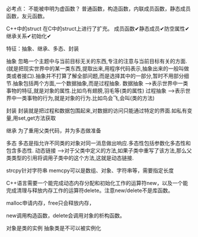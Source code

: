 必考点：
不能被申明为虚函数？
普通函数，构造函数，内联成员函数，静态成员函数，友元函数。

C++中的struct 在C中的struct上进行了扩充。
成员函数✔静态成员✔防空属性✔继承关系✔初始化✔

特征：抽象、继承、多态、封装

抽象
忽略一个主题中与当前目标无关的东西,专注的注意与当前目标有关的方面.(就是把现实世界中的某一类东西,提取出来,用程序代码表示,抽象出来的一般叫做类或者接口).抽象并不打算了解全部问题,而是选择其中的一部分,暂时不用部分细节.抽象包括两个方面,一个数据抽象,而是过程抽象.
数据抽象 -->表示世界中一类事物的特征,就是对象的属性.比如鸟有翅膀,羽毛等(类的属性)
过程抽象 -->表示世界中一类事物的行为,就是对象的行为.比如鸟会飞,会叫(类的方法)

封装
封装就是把过程和数据包围起来,对数据的访问只能通过特定的界面.如私有变量,用set,get方法获取

继承
为了重用父类代码，并为多态做准备

多态
多态是指允许不同类的对象对同一消息做出响应.多态性包括参数化多态性和包含多态性.
动态链接 -->对于父类中定义的方法,如果子类中重写了该方法,那么父类类型的引用将调用子类中的这个方法,这就是动态链接.

strcpy针对字符串
memcpy可以是数组、对象、字符串等，需要指定长度

C++语言需要一个能完成动态内存分配和初始化工作的运算符new，以及一个能完成清理与释放内存工作的运算符delete。注意new/delete不是库函数。

malloc申请内存，free只会释放内存，

new调用构造函数，delete会调用对象的析构函数。

对象是类的实例
抽象类是不可以被实例化